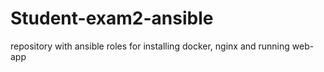 # Student-exam2-ansible
repository  with ansible roles for installing docker, nginx  and running web-app
